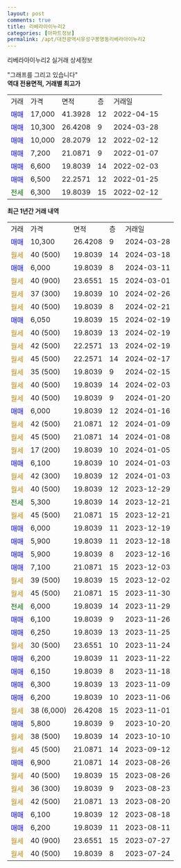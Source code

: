 ```yaml
---
layout: post
comments: true
title: 리베라아이누리2
categories: [아파트정보]
permalink: /apt/대전광역시유성구봉명동리베라아이누리2
---
```


리베라아이누리2 실거래 상세정보

<script type="text/javascript">
  google.charts.load('current', {'packages':['line', 'corechart']});
  google.charts.setOnLoadCallback(drawChart);

  function drawChart() {
    var data = new google.visualization.DataTable();
    data.addColumn('date', '거래일');
    data.addColumn('number', "매매");
    data.addColumn('number', "전세");
    data.addColumn('number', "전매");

    data.addRows([[new Date(Date.parse("2024-03-28")), 10300, null, null], [new Date(Date.parse("2024-03-18")), null, null, null], [new Date(Date.parse("2024-03-11")), 6000, null, null], [new Date(Date.parse("2024-03-01")), null, null, null], [new Date(Date.parse("2024-02-26")), null, null, null], [new Date(Date.parse("2024-02-21")), null, null, null], [new Date(Date.parse("2024-02-19")), 6050, null, null], [new Date(Date.parse("2024-02-19")), null, null, null], [new Date(Date.parse("2024-02-19")), null, null, null], [new Date(Date.parse("2024-02-17")), null, null, null], [new Date(Date.parse("2024-02-15")), null, null, null], [new Date(Date.parse("2024-02-03")), null, null, null], [new Date(Date.parse("2024-01-20")), null, null, null], [new Date(Date.parse("2024-01-16")), 6000, null, null], [new Date(Date.parse("2024-01-09")), null, null, null], [new Date(Date.parse("2024-01-08")), null, null, null], [new Date(Date.parse("2024-01-05")), null, null, null], [new Date(Date.parse("2024-01-03")), 6100, null, null], [new Date(Date.parse("2024-01-03")), null, null, null], [new Date(Date.parse("2023-12-29")), null, null, null], [new Date(Date.parse("2023-12-21")), null, 5300, null], [new Date(Date.parse("2023-12-21")), null, null, null], [new Date(Date.parse("2023-12-19")), 6000, null, null], [new Date(Date.parse("2023-12-18")), 5900, null, null], [new Date(Date.parse("2023-12-16")), 5900, null, null], [new Date(Date.parse("2023-12-03")), 7100, null, null], [new Date(Date.parse("2023-12-02")), null, null, null], [new Date(Date.parse("2023-11-30")), null, null, null], [new Date(Date.parse("2023-11-29")), null, 6000, null], [new Date(Date.parse("2023-11-26")), 6100, null, null], [new Date(Date.parse("2023-11-25")), 6250, null, null], [new Date(Date.parse("2023-11-24")), null, null, null], [new Date(Date.parse("2023-11-22")), 6200, null, null], [new Date(Date.parse("2023-11-18")), 6150, null, null], [new Date(Date.parse("2023-11-09")), 6300, null, null], [new Date(Date.parse("2023-11-06")), 6200, null, null], [new Date(Date.parse("2023-11-01")), null, null, null], [new Date(Date.parse("2023-10-20")), 5800, null, null], [new Date(Date.parse("2023-10-10")), null, null, null], [new Date(Date.parse("2023-09-12")), null, null, null], [new Date(Date.parse("2023-08-26")), 6900, null, null], [new Date(Date.parse("2023-08-26")), null, null, null], [new Date(Date.parse("2023-08-23")), null, null, null], [new Date(Date.parse("2023-08-20")), null, null, null], [new Date(Date.parse("2023-08-18")), 6100, null, null], [new Date(Date.parse("2023-08-11")), 6200, null, null], [new Date(Date.parse("2023-07-27")), null, null, null], [new Date(Date.parse("2023-07-24")), null, null, null]]);

    var options = {
      hAxis: {
        format: 'yyyy/MM/dd'
      },    
      lineWidth: 0,
      pointsVisible: true,    
      title: '최근 1년간 유형별 실거래가 분포',
      legend: { position: 'bottom' }
    };

    var formatter = new google.visualization.NumberFormat({pattern:'###,###'} );
    formatter.format(data, 1);
    formatter.format(data, 2);
    
    setTimeout(function() {
        var chart = new google.visualization.LineChart(document.getElementById('columnchart_material'));
        chart.draw(data, (options));
        document.getElementById('loading').style.display = 'none';
    }, 200);
  }
</script>


<div id="loading" style="z-index:20; display: block; margin-left: 0px">"그래프를 그리고 있습니다"</div>
<div id="columnchart_material" style="width: 95%; margin-left: 0px; display: block"></div>
<!-- contents start -->
<b>역대 전용면적, 거래별 최고가</b>
<table class="sortable">
    <tr>
      <td>거래</td>
      <td>가격</td>
      <td>면적</td>
      <td>층</td>
      <td>거래일</td>
    </tr>
        <tr>
          <td><a style="color: blue">매매</a></td>
          <td>17,000</td>
          <td>41.3928</td>
          <td>12</td>
          <td>2022-04-15</td>
        </tr>            <tr>
          <td><a style="color: blue">매매</a></td>
          <td>10,300</td>
          <td>26.4208</td>
          <td>9</td>
          <td>2024-03-28</td>
        </tr>            <tr>
          <td><a style="color: blue">매매</a></td>
          <td>10,000</td>
          <td>28.2079</td>
          <td>12</td>
          <td>2022-02-12</td>
        </tr>            <tr>
          <td><a style="color: blue">매매</a></td>
          <td>7,200</td>
          <td>21.0871</td>
          <td>9</td>
          <td>2022-01-07</td>
        </tr>            <tr>
          <td><a style="color: blue">매매</a></td>
          <td>6,600</td>
          <td>19.8039</td>
          <td>14</td>
          <td>2022-02-03</td>
        </tr>            <tr>
          <td><a style="color: blue">매매</a></td>
          <td>6,500</td>
          <td>22.2571</td>
          <td>12</td>
          <td>2022-01-25</td>
        </tr>        
        <tr>
              <td><a style="color: darkgreen">전세</a></td>
              <td>6,300</td>
              <td>19.8039</td>
              <td>15</td>
              <td>2022-02-12</td>
            </tr>        
    
</table>

<b>최근 1년간 거래 내역</b>

<table class="sortable">
    <tr>
      <td>거래</td>
      <td>가격</td>
      <td>면적</td>
      <td>층</td>
      <td>거래일</td>
    </tr>
    <tr>
      <td><a style="color: blue">매매</a></td>
      <td>10,300</td>
      <td>26.4208</td>
      <td>9</td>
      <td>2024-03-28</td>
    </tr>          <tr>
      <td><a style="color: darkgoldenrod">월세</a></td>
      <td>40 (500)</td>
      <td>19.8039</td>
      <td>14</td>
      <td>2024-03-18</td>
    </tr>          <tr>
      <td><a style="color: blue">매매</a></td>
      <td>6,000</td>
      <td>19.8039</td>
      <td>8</td>
      <td>2024-03-11</td>
    </tr>          <tr>
      <td><a style="color: darkgoldenrod">월세</a></td>
      <td>40 (900)</td>
      <td>23.6551</td>
      <td>15</td>
      <td>2024-03-01</td>
    </tr>          <tr>
      <td><a style="color: darkgoldenrod">월세</a></td>
      <td>37 (300)</td>
      <td>19.8039</td>
      <td>10</td>
      <td>2024-02-26</td>
    </tr>          <tr>
      <td><a style="color: darkgoldenrod">월세</a></td>
      <td>40 (500)</td>
      <td>19.8039</td>
      <td>8</td>
      <td>2024-02-21</td>
    </tr>          <tr>
      <td><a style="color: blue">매매</a></td>
      <td>6,050</td>
      <td>19.8039</td>
      <td>15</td>
      <td>2024-02-19</td>
    </tr>          <tr>
      <td><a style="color: darkgoldenrod">월세</a></td>
      <td>40 (500)</td>
      <td>19.8039</td>
      <td>13</td>
      <td>2024-02-19</td>
    </tr>          <tr>
      <td><a style="color: darkgoldenrod">월세</a></td>
      <td>42 (500)</td>
      <td>22.2571</td>
      <td>13</td>
      <td>2024-02-19</td>
    </tr>          <tr>
      <td><a style="color: darkgoldenrod">월세</a></td>
      <td>45 (500)</td>
      <td>22.2571</td>
      <td>14</td>
      <td>2024-02-17</td>
    </tr>          <tr>
      <td><a style="color: darkgoldenrod">월세</a></td>
      <td>35 (500)</td>
      <td>19.8039</td>
      <td>9</td>
      <td>2024-02-15</td>
    </tr>          <tr>
      <td><a style="color: darkgoldenrod">월세</a></td>
      <td>40 (500)</td>
      <td>19.8039</td>
      <td>14</td>
      <td>2024-02-03</td>
    </tr>          <tr>
      <td><a style="color: darkgoldenrod">월세</a></td>
      <td>40 (500)</td>
      <td>19.8039</td>
      <td>9</td>
      <td>2024-01-20</td>
    </tr>          <tr>
      <td><a style="color: blue">매매</a></td>
      <td>6,000</td>
      <td>19.8039</td>
      <td>12</td>
      <td>2024-01-16</td>
    </tr>          <tr>
      <td><a style="color: darkgoldenrod">월세</a></td>
      <td>42 (500)</td>
      <td>21.0871</td>
      <td>12</td>
      <td>2024-01-09</td>
    </tr>          <tr>
      <td><a style="color: darkgoldenrod">월세</a></td>
      <td>45 (500)</td>
      <td>21.0871</td>
      <td>14</td>
      <td>2024-01-08</td>
    </tr>          <tr>
      <td><a style="color: darkgoldenrod">월세</a></td>
      <td>17 (200)</td>
      <td>19.8039</td>
      <td>10</td>
      <td>2024-01-05</td>
    </tr>          <tr>
      <td><a style="color: blue">매매</a></td>
      <td>6,100</td>
      <td>19.8039</td>
      <td>10</td>
      <td>2024-01-03</td>
    </tr>          <tr>
      <td><a style="color: darkgoldenrod">월세</a></td>
      <td>42 (300)</td>
      <td>19.8039</td>
      <td>12</td>
      <td>2024-01-03</td>
    </tr>          <tr>
      <td><a style="color: darkgoldenrod">월세</a></td>
      <td>40 (500)</td>
      <td>19.8039</td>
      <td>12</td>
      <td>2023-12-29</td>
    </tr>          <tr>
      <td><a style="color: darkgreen">전세</a></td>
      <td>5,300</td>
      <td>19.8039</td>
      <td>14</td>
      <td>2023-12-21</td>
    </tr>          <tr>
      <td><a style="color: darkgoldenrod">월세</a></td>
      <td>45 (500)</td>
      <td>21.0871</td>
      <td>15</td>
      <td>2023-12-21</td>
    </tr>          <tr>
      <td><a style="color: blue">매매</a></td>
      <td>6,000</td>
      <td>19.8039</td>
      <td>11</td>
      <td>2023-12-19</td>
    </tr>          <tr>
      <td><a style="color: blue">매매</a></td>
      <td>5,900</td>
      <td>19.8039</td>
      <td>11</td>
      <td>2023-12-18</td>
    </tr>          <tr>
      <td><a style="color: blue">매매</a></td>
      <td>5,900</td>
      <td>19.8039</td>
      <td>8</td>
      <td>2023-12-16</td>
    </tr>          <tr>
      <td><a style="color: blue">매매</a></td>
      <td>7,100</td>
      <td>21.0871</td>
      <td>15</td>
      <td>2023-12-03</td>
    </tr>          <tr>
      <td><a style="color: darkgoldenrod">월세</a></td>
      <td>39 (500)</td>
      <td>19.8039</td>
      <td>15</td>
      <td>2023-12-02</td>
    </tr>          <tr>
      <td><a style="color: darkgoldenrod">월세</a></td>
      <td>45 (500)</td>
      <td>21.0871</td>
      <td>15</td>
      <td>2023-11-30</td>
    </tr>          <tr>
      <td><a style="color: darkgreen">전세</a></td>
      <td>6,000</td>
      <td>19.8039</td>
      <td>14</td>
      <td>2023-11-29</td>
    </tr>          <tr>
      <td><a style="color: blue">매매</a></td>
      <td>6,100</td>
      <td>19.8039</td>
      <td>9</td>
      <td>2023-11-26</td>
    </tr>          <tr>
      <td><a style="color: blue">매매</a></td>
      <td>6,250</td>
      <td>19.8039</td>
      <td>13</td>
      <td>2023-11-25</td>
    </tr>          <tr>
      <td><a style="color: darkgoldenrod">월세</a></td>
      <td>30 (500)</td>
      <td>23.6551</td>
      <td>10</td>
      <td>2023-11-24</td>
    </tr>          <tr>
      <td><a style="color: blue">매매</a></td>
      <td>6,200</td>
      <td>19.8039</td>
      <td>11</td>
      <td>2023-11-22</td>
    </tr>          <tr>
      <td><a style="color: blue">매매</a></td>
      <td>6,150</td>
      <td>19.8039</td>
      <td>8</td>
      <td>2023-11-18</td>
    </tr>          <tr>
      <td><a style="color: blue">매매</a></td>
      <td>6,300</td>
      <td>19.8039</td>
      <td>13</td>
      <td>2023-11-09</td>
    </tr>          <tr>
      <td><a style="color: blue">매매</a></td>
      <td>6,200</td>
      <td>19.8039</td>
      <td>10</td>
      <td>2023-11-06</td>
    </tr>          <tr>
      <td><a style="color: darkgoldenrod">월세</a></td>
      <td>38 (6,000)</td>
      <td>26.4208</td>
      <td>15</td>
      <td>2023-11-01</td>
    </tr>          <tr>
      <td><a style="color: blue">매매</a></td>
      <td>5,800</td>
      <td>19.8039</td>
      <td>9</td>
      <td>2023-10-20</td>
    </tr>          <tr>
      <td><a style="color: darkgoldenrod">월세</a></td>
      <td>38 (500)</td>
      <td>19.8039</td>
      <td>14</td>
      <td>2023-10-10</td>
    </tr>          <tr>
      <td><a style="color: darkgoldenrod">월세</a></td>
      <td>45 (500)</td>
      <td>21.0871</td>
      <td>14</td>
      <td>2023-09-12</td>
    </tr>          <tr>
      <td><a style="color: blue">매매</a></td>
      <td>6,900</td>
      <td>21.0871</td>
      <td>14</td>
      <td>2023-08-26</td>
    </tr>          <tr>
      <td><a style="color: darkgoldenrod">월세</a></td>
      <td>40 (500)</td>
      <td>19.8039</td>
      <td>15</td>
      <td>2023-08-26</td>
    </tr>          <tr>
      <td><a style="color: darkgoldenrod">월세</a></td>
      <td>36 (300)</td>
      <td>19.8039</td>
      <td>9</td>
      <td>2023-08-23</td>
    </tr>          <tr>
      <td><a style="color: darkgoldenrod">월세</a></td>
      <td>42 (500)</td>
      <td>21.0871</td>
      <td>13</td>
      <td>2023-08-20</td>
    </tr>          <tr>
      <td><a style="color: blue">매매</a></td>
      <td>6,100</td>
      <td>19.8039</td>
      <td>12</td>
      <td>2023-08-18</td>
    </tr>          <tr>
      <td><a style="color: blue">매매</a></td>
      <td>6,200</td>
      <td>19.8039</td>
      <td>11</td>
      <td>2023-08-11</td>
    </tr>          <tr>
      <td><a style="color: darkgoldenrod">월세</a></td>
      <td>40 (900)</td>
      <td>23.6551</td>
      <td>15</td>
      <td>2023-07-27</td>
    </tr>          <tr>
      <td><a style="color: darkgoldenrod">월세</a></td>
      <td>40 (500)</td>
      <td>19.8039</td>
      <td>8</td>
      <td>2023-07-24</td>
    </tr>      </table>
<!-- contents end -->    

